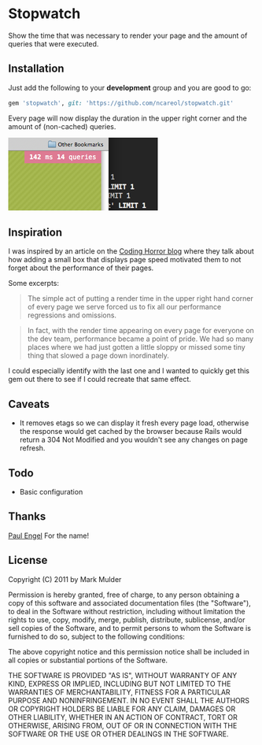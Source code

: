 # Stopwatch

Show the time that was necessary to render your page and the amount of queries that were executed.

## Installation

Just add the following to your __development__ group and you are good to go:

``` ruby
gem 'stopwatch', git: 'https://github.com/ncareol/stopwatch.git'
```

Every page will now display the duration in the upper right corner and the
amount of (non-cached) queries.

![Stopwatch in action](https://github.com/bittersweet/stopwatch/raw/master/stopwatch.png)

## Inspiration

I was inspired by an article on the [Coding Horror
blog](http://www.codinghorror.com/blog/2011/06/performance-is-a-feature.html)
where they talk about how adding a small box that displays page speed motivated
them to not forget about the performance of their pages.

Some excerpts:

> The simple act of putting a render time in the upper right hand corner of
> every page we serve forced us to fix all our performance regressions and
> omissions.

> In fact, with the render time appearing on every page for everyone on the dev
> team, performance became a point of pride. We had so many places where we had
> just gotten a little sloppy or missed some tiny thing that slowed a page down
> inordinately.

I could especially identify with the last one and I wanted to quickly get this
gem out there to see if I could recreate that same effect.

## Caveats

* It removes etags so we can display it fresh every page load, otherwise the
response would get cached by the browser because Rails would return a 304 Not
Modified and you wouldn't see any changes on page refresh.

## Todo

* Basic configuration

## Thanks

[Paul Engel](https://github.com/archan937) For the name!

## License

Copyright (C) 2011 by Mark Mulder

Permission is hereby granted, free of charge, to any person obtaining a copy
of this software and associated documentation files (the "Software"), to deal
in the Software without restriction, including without limitation the rights
to use, copy, modify, merge, publish, distribute, sublicense, and/or sell
copies of the Software, and to permit persons to whom the Software is
furnished to do so, subject to the following conditions:

The above copyright notice and this permission notice shall be included in
all copies or substantial portions of the Software.

THE SOFTWARE IS PROVIDED "AS IS", WITHOUT WARRANTY OF ANY KIND, EXPRESS OR
IMPLIED, INCLUDING BUT NOT LIMITED TO THE WARRANTIES OF MERCHANTABILITY,
FITNESS FOR A PARTICULAR PURPOSE AND NONINFRINGEMENT. IN NO EVENT SHALL THE
AUTHORS OR COPYRIGHT HOLDERS BE LIABLE FOR ANY CLAIM, DAMAGES OR OTHER
LIABILITY, WHETHER IN AN ACTION OF CONTRACT, TORT OR OTHERWISE, ARISING FROM,
OUT OF OR IN CONNECTION WITH THE SOFTWARE OR THE USE OR OTHER DEALINGS IN
THE SOFTWARE.

